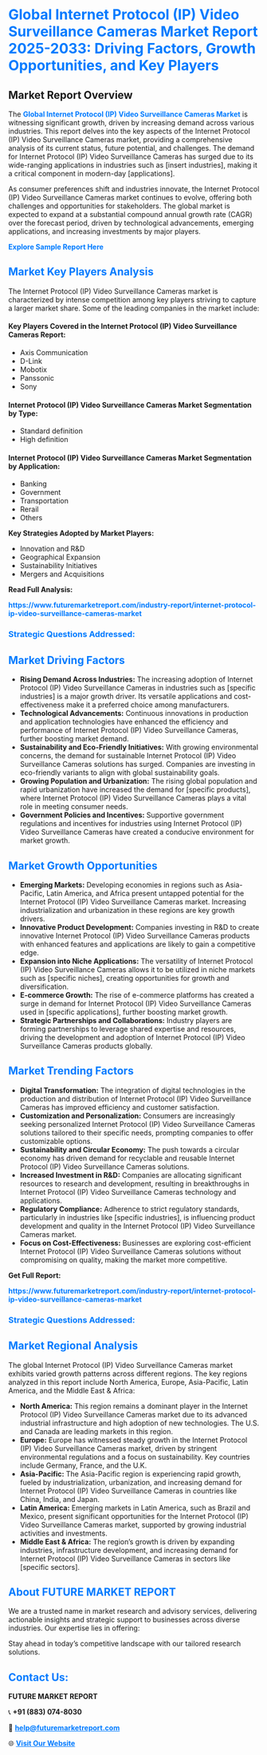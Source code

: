 <h1 style="color: #007BFF;">Global Internet Protocol (IP) Video Surveillance Cameras Market Report 2025-2033: Driving Factors, Growth Opportunities, and Key Players</h1>

<section id="overview">
<h2>Market Report Overview</h2>
<p>The <a href="https://www.futuremarketreport.com/industry-report/internet-protocol-ip-video-surveillance-cameras-market" style="color: #007BFF; text-decoration: none;"><strong>Global Internet Protocol (IP) Video Surveillance Cameras Market</strong></a> is witnessing significant growth, driven by increasing demand across various industries. This report delves into the key aspects of the Internet Protocol (IP) Video Surveillance Cameras market, providing a comprehensive analysis of its current status, future potential, and challenges. The demand for Internet Protocol (IP) Video Surveillance Cameras has surged due to its wide-ranging applications in industries such as [insert industries], making it a critical component in modern-day [applications].</p>
<p>As consumer preferences shift and industries innovate, the Internet Protocol (IP) Video Surveillance Cameras market continues to evolve, offering both challenges and opportunities for stakeholders. The global market is expected to expand at a substantial compound annual growth rate (CAGR) over the forecast period, driven by technological advancements, emerging applications, and increasing investments by major players.</p>
</section>

<section id="overview">
<p><a href="https://www.futuremarketreport.com/request-sample/reportId=115218" style="color: #007BFF; text-decoration: none;"><strong>Explore Sample Report Here</strong></a></p>
</section>

<section id="key-players">
<h2 style="color: #007BFF;">Market Key Players Analysis</h2>
<p>The Internet Protocol (IP) Video Surveillance Cameras market is characterized by intense competition among key players striving to capture a larger market share. Some of the leading companies in the market include:</p>
<h4>Key Players Covered in the Internet Protocol (IP) Video Surveillance Cameras Report:</h4>
<ul><li>Axis Communication</li><li>D-Link</li><li>Mobotix</li><li>Panssonic</li><li>Sony</li></ul>
<h4>Internet Protocol (IP) Video Surveillance Cameras Market Segmentation by Type:</h4>
<ul><li>Standard definition</li><li>High definition</li></ul>

<h4>Internet Protocol (IP) Video Surveillance Cameras Market Segmentation by Application:</h4>
<ul><li>Banking</li><li>Government</li><li>Transportation</li><li>Rerail</li><li>Others</li></ul>
<p><strong>Key Strategies Adopted by Market Players:</strong></p>
<ul>
<li>Innovation and R&D</li>
<li>Geographical Expansion</li>
<li>Sustainability Initiatives</li>
<li>Mergers and Acquisitions</li>
</ul>
</section>

<section>
<p><strong>Read Full Analysis: </strong></p><a href="https://www.futuremarketreport.com/industry-report/internet-protocol-ip-video-surveillance-cameras-market" style="color: #007BFF; text-decoration: none;"><strong>https://www.futuremarketreport.com/industry-report/internet-protocol-ip-video-surveillance-cameras-market</strong></a>
<h3 style="color: #007BFF;">Strategic Questions Addressed:</h3>
</section>

<section id="driving-factors">
<h2 style="color: #007BFF;">Market Driving Factors</h2>
<ul>
<li><strong>Rising Demand Across Industries:</strong> The increasing adoption of Internet Protocol (IP) Video Surveillance Cameras in industries such as [specific industries] is a major growth driver. Its versatile applications and cost-effectiveness make it a preferred choice among manufacturers.</li>
<li><strong>Technological Advancements:</strong> Continuous innovations in production and application technologies have enhanced the efficiency and performance of Internet Protocol (IP) Video Surveillance Cameras, further boosting market demand.</li>
<li><strong>Sustainability and Eco-Friendly Initiatives:</strong> With growing environmental concerns, the demand for sustainable Internet Protocol (IP) Video Surveillance Cameras solutions has surged. Companies are investing in eco-friendly variants to align with global sustainability goals.</li>
<li><strong>Growing Population and Urbanization:</strong> The rising global population and rapid urbanization have increased the demand for [specific products], where Internet Protocol (IP) Video Surveillance Cameras plays a vital role in meeting consumer needs.</li>
<li><strong>Government Policies and Incentives:</strong> Supportive government regulations and incentives for industries using Internet Protocol (IP) Video Surveillance Cameras have created a conducive environment for market growth.</li>
</ul>
</section>

<section id="growth-opportunities">
<h2 style="color: #007BFF;">Market Growth Opportunities</h2>
<ul>
<li><strong>Emerging Markets:</strong> Developing economies in regions such as Asia-Pacific, Latin America, and Africa present untapped potential for the Internet Protocol (IP) Video Surveillance Cameras market. Increasing industrialization and urbanization in these regions are key growth drivers.</li>
<li><strong>Innovative Product Development:</strong> Companies investing in R&D to create innovative Internet Protocol (IP) Video Surveillance Cameras products with enhanced features and applications are likely to gain a competitive edge.</li>
<li><strong>Expansion into Niche Applications:</strong> The versatility of Internet Protocol (IP) Video Surveillance Cameras allows it to be utilized in niche markets such as [specific niches], creating opportunities for growth and diversification.</li>
<li><strong>E-commerce Growth:</strong> The rise of e-commerce platforms has created a surge in demand for Internet Protocol (IP) Video Surveillance Cameras used in [specific applications], further boosting market growth.</li>
<li><strong>Strategic Partnerships and Collaborations:</strong> Industry players are forming partnerships to leverage shared expertise and resources, driving the development and adoption of Internet Protocol (IP) Video Surveillance Cameras products globally.</li>
</ul>
</section>

<section id="trending-factors">
<h2 style="color: #007BFF;">Market Trending Factors</h2>
<ul>
<li><strong>Digital Transformation:</strong> The integration of digital technologies in the production and distribution of Internet Protocol (IP) Video Surveillance Cameras has improved efficiency and customer satisfaction.</li>
<li><strong>Customization and Personalization:</strong> Consumers are increasingly seeking personalized Internet Protocol (IP) Video Surveillance Cameras solutions tailored to their specific needs, prompting companies to offer customizable options.</li>
<li><strong>Sustainability and Circular Economy:</strong> The push towards a circular economy has driven demand for recyclable and reusable Internet Protocol (IP) Video Surveillance Cameras solutions.</li>
<li><strong>Increased Investment in R&D:</strong> Companies are allocating significant resources to research and development, resulting in breakthroughs in Internet Protocol (IP) Video Surveillance Cameras technology and applications.</li>
<li><strong>Regulatory Compliance:</strong> Adherence to strict regulatory standards, particularly in industries like [specific industries], is influencing product development and quality in the Internet Protocol (IP) Video Surveillance Cameras market.</li>
<li><strong>Focus on Cost-Effectiveness:</strong> Businesses are exploring cost-efficient Internet Protocol (IP) Video Surveillance Cameras solutions without compromising on quality, making the market more competitive.</li>
</ul>
</section>

<section>
<p><strong>Get Full Report: </strong></p><a href="https://www.futuremarketreport.com/industry-report/internet-protocol-ip-video-surveillance-cameras-market" style="color: #007BFF; text-decoration: none;"><strong>https://www.futuremarketreport.com/industry-report/internet-protocol-ip-video-surveillance-cameras-market</strong></a>
<h3 style="color: #007BFF;">Strategic Questions Addressed:</h3>
</section>


<section id="regional-analysis">
<h2 style="color: #007BFF;">Market Regional Analysis</h2>
<p>The global Internet Protocol (IP) Video Surveillance Cameras market exhibits varied growth patterns across different regions. The key regions analyzed in this report include North America, Europe, Asia-Pacific, Latin America, and the Middle East & Africa:</p>
<ul>
<li><strong>North America:</strong> This region remains a dominant player in the Internet Protocol (IP) Video Surveillance Cameras market due to its advanced industrial infrastructure and high adoption of new technologies. The U.S. and Canada are leading markets in this region.</li>
<li><strong>Europe:</strong> Europe has witnessed steady growth in the Internet Protocol (IP) Video Surveillance Cameras market, driven by stringent environmental regulations and a focus on sustainability. Key countries include Germany, France, and the U.K.</li>
<li><strong>Asia-Pacific:</strong> The Asia-Pacific region is experiencing rapid growth, fueled by industrialization, urbanization, and increasing demand for Internet Protocol (IP) Video Surveillance Cameras in countries like China, India, and Japan.</li>
<li><strong>Latin America:</strong> Emerging markets in Latin America, such as Brazil and Mexico, present significant opportunities for the Internet Protocol (IP) Video Surveillance Cameras market, supported by growing industrial activities and investments.</li>
<li><strong>Middle East & Africa:</strong> The region’s growth is driven by expanding industries, infrastructure development, and increasing demand for Internet Protocol (IP) Video Surveillance Cameras in sectors like [specific sectors].</li>
</ul>
</section>

<footer>
<h2 style="color: #007BFF;">About FUTURE MARKET REPORT</h2>
<p>We are a trusted name in market research and advisory services, delivering actionable insights and strategic support to businesses across diverse industries. Our expertise lies in offering:</p>

<p>Stay ahead in today’s competitive landscape with our tailored research solutions.</p>

<h2 style="color: #007BFF;">Contact Us:</h2>
<p><strong>FUTURE MARKET REPORT</strong></p>
<p>📞 <strong>+91 (883) 074-8030</strong></p>
<p>📧 <strong><a href="mailto:help@futuremarketreport.com" style="color: #007BFF;">help@futuremarketreport.com</a></strong></p>
<p>🌐 <strong><a href="https://www.futuremarketreport.com/" style="color: #007BFF;">Visit Our Website</a></strong></p>
</footer>